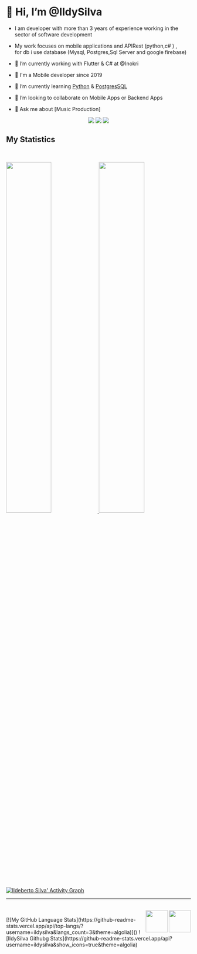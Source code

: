


 <h1>👋 Hi, I’m @IldySilva</h1>
 
- I am developer with more than 3 years of experience working in the sector of software development<br> 
- My work focuses on mobile applications and  APIRest (python,c# ) ,<br> for db i use database (Mysql, Postgres,Sql Server and google firebase)<br>
- 🔭 I’m currently working with Flutter & C# at @Inokri <br>
- 📲 I'm a Mobile developer since 2019
 
- 🌱 I’m currently learning  [Python](https://www.python.org/) & [PostgresSQL](https://www.postgresql.org/)

- 💞️ I’m looking to collaborate on  Mobile Apps or Backend Apps

- 💬 Ask me about [Music Production]  
 <p>
<div align="center">
  <img src="https://img.shields.io/badge/-HTML-c58545?style=for-the-badge&logo=html5&logoColor=c58545&labelColor=282828">
  <img src="https://img.shields.io/badge/-CSS-d1a01f?style=for-the-badge&logo=css3&logoColor=d1a01f&labelColor=282828">
  <img src="https://img.shields.io/badge/-Python-98b982?style=for-the-badge&logo=python&logoColor=98b982&labelColor=282828">
</div>
</p>

## My Statistics

<br/>
<p align="left">
  <a href="https://abhigyantrips.dev/">
  <img width="49.5%" src="https://github-readme-stats.vercel.app/api?username=ildysilva&show_icons=true&theme=gruvbox&hide_border=true" />
    <img width="49.5%" src="https://github-readme-streak-stats.herokuapp.com/?user=ildysilva&theme=gruvbox&hide_border=true" />
  </a>
</p>
<br>

[![Ildeberto Silva' Activity Graph](https://activity-graph.herokuapp.com/graph?username=ildysilva&custom_title=ildysilva%20Trips's%20Contribution%20Graph&theme=gruvbox&bg_color=282828&hide_border=true&line=d1a01f&point=c58545)](https://abhigyantrips.dev)

------

<br>
<img align="right" width="60" height="60" src="https://cdn-images-1.medium.com/max/1200/1*5-aoK8IBmXve5whBQM90GA.png"> <img align="right" width="60" height="60" src="https://seeklogo.com/images/C/c-sharp-c-logo-02F17714BA-seeklogo.com.png"> 
<br>
[![My GitHub Language Stats](https://github-readme-stats.vercel.app/api/top-langs/?username=ildysilva&langs_count=3&theme=algolia)]() ![IldySilva Githubg Stats](https://github-readme-stats.vercel.app/api?username=ildysilva&show_icons=true&theme=algolia) 
